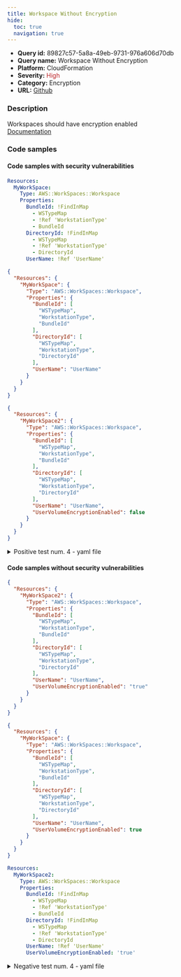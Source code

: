 ```yaml
---
title: Workspace Without Encryption
hide:
  toc: true
  navigation: true
---
```


<style>
  .highlight .hll {
    background-color: #ff171742;
  }
  .md-content {
    max-width: 1100px;
    margin: 0 auto;
  }
</style>

-   **Query id:** 89827c57-5a8a-49eb-9731-976a606d70db
-   **Query name:** Workspace Without Encryption
-   **Platform:** CloudFormation
-   **Severity:** <span style="color:#bb2124">High</span>
-   **Category:** Encryption
-   **URL:** [Github](https://github.com/Checkmarx/kics/tree/master/assets/queries/cloudFormation/aws/workspace_without_encryption)

### Description
Workspaces should have encryption enabled<br>
[Documentation](https://docs.aws.amazon.com/AWSCloudFormation/latest/UserGuide/aws-resource-workspaces-workspace.html)

### Code samples
#### Code samples with security vulnerabilities
```yaml title="Positive test num. 1 - yaml file" hl_lines="4"
Resources:
  MyWorkSpace:
    Type: AWS::WorkSpaces::Workspace
    Properties:
      BundleId: !FindInMap
        - WSTypeMap
        - !Ref 'WorkstationType'
        - BundleId
      DirectoryId: !FindInMap
        - WSTypeMap
        - !Ref 'WorkstationType'
        - DirectoryId
      UserName: !Ref 'UserName'

```
```json title="Positive test num. 2 - json file" hl_lines="5"
{
  "Resources": {
    "MyWorkSpace": {
      "Type": "AWS::WorkSpaces::Workspace",
      "Properties": {
        "BundleId": [
          "WSTypeMap",
          "WorkstationType",
          "BundleId"
        ],
        "DirectoryId": [
          "WSTypeMap",
          "WorkstationType",
          "DirectoryId"
        ],
        "UserName": "UserName"
      }
    }
  }
}

```
```json title="Positive test num. 3 - json file" hl_lines="17"
{
  "Resources": {
    "MyWorkSpace2": {
      "Type": "AWS::WorkSpaces::Workspace",
      "Properties": {
        "BundleId": [
          "WSTypeMap",
          "WorkstationType",
          "BundleId"
        ],
        "DirectoryId": [
          "WSTypeMap",
          "WorkstationType",
          "DirectoryId"
        ],
        "UserName": "UserName",
        "UserVolumeEncryptionEnabled": false
      }
    }
  }
}

```
<details><summary>Positive test num. 4 - yaml file</summary>

```yaml hl_lines="14"
Resources:
  MyWorkSpace2:
    Type: AWS::WorkSpaces::Workspace
    Properties:
      BundleId: !FindInMap
        - WSTypeMap
        - !Ref 'WorkstationType'
        - BundleId
      DirectoryId: !FindInMap
        - WSTypeMap
        - !Ref 'WorkstationType'
        - DirectoryId
      UserName: !Ref 'UserName'
      UserVolumeEncryptionEnabled: false

```
</details>


#### Code samples without security vulnerabilities
```json title="Negative test num. 1 - json file"
{
  "Resources": {
    "MyWorkSpace2": {
      "Type": "AWS::WorkSpaces::Workspace",
      "Properties": {
        "BundleId": [
          "WSTypeMap",
          "WorkstationType",
          "BundleId"
        ],
        "DirectoryId": [
          "WSTypeMap",
          "WorkstationType",
          "DirectoryId"
        ],
        "UserName": "UserName",
        "UserVolumeEncryptionEnabled": "true"
      }
    }
  }
}

```
```json title="Negative test num. 2 - json file"
{
  "Resources": {
    "MyWorkSpace": {
      "Type": "AWS::WorkSpaces::Workspace",
      "Properties": {
        "BundleId": [
          "WSTypeMap",
          "WorkstationType",
          "BundleId"
        ],
        "DirectoryId": [
          "WSTypeMap",
          "WorkstationType",
          "DirectoryId"
        ],
        "UserName": "UserName",
        "UserVolumeEncryptionEnabled": true
      }
    }
  }
}

```
```yaml title="Negative test num. 3 - yaml file"
Resources:
  MyWorkSpace2:
    Type: AWS::WorkSpaces::Workspace
    Properties:
      BundleId: !FindInMap
        - WSTypeMap
        - !Ref 'WorkstationType'
        - BundleId
      DirectoryId: !FindInMap
        - WSTypeMap
        - !Ref 'WorkstationType'
        - DirectoryId
      UserName: !Ref 'UserName'
      UserVolumeEncryptionEnabled: 'true'

```
<details><summary>Negative test num. 4 - yaml file</summary>

```yaml
Resources:
  MyWorkSpace:
    Type: AWS::WorkSpaces::Workspace
    Properties:
      BundleId: !FindInMap
        - WSTypeMap
        - !Ref 'WorkstationType'
        - BundleId
      DirectoryId: !FindInMap
        - WSTypeMap
        - !Ref 'WorkstationType'
        - DirectoryId
      UserName: !Ref 'UserName'
      UserVolumeEncryptionEnabled: true

```
</details>

